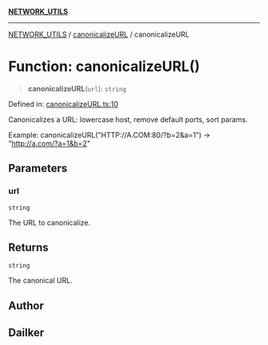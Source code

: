 [**NETWORK_UTILS**](../../README.md)

***

[NETWORK_UTILS](../../README.md) / [canonicalizeURL](../README.md) / canonicalizeURL

# Function: canonicalizeURL()

> **canonicalizeURL**(`url`): `string`

Defined in: [canonicalizeURL.ts:10](https://github.com/dailker/everyutil/blob/54be0bab567ca8e189c5982902c59f3b7981d51d/src/network/canonicalizeURL.ts#L10)

Canonicalizes a URL: lowercase host, remove default ports, sort params.

Example: canonicalizeURL("HTTP://A.COM:80/?b=2&a=1") → "http://a.com/?a=1&b=2"

## Parameters

### url

`string`

The URL to canonicalize.

## Returns

`string`

The canonical URL.

## Author

## Dailker
